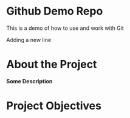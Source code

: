# Github Demo Repo
This is a demo of how to use and work with Git

Adding a new line

# About the Project
**Some Description**

# Project Objectives
